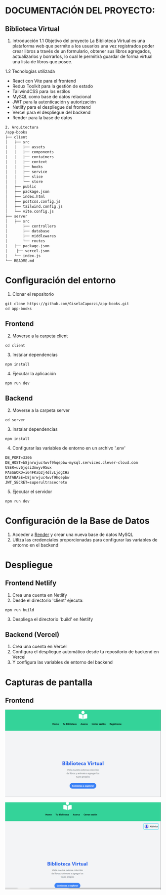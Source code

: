 # DOCUMENTACIÓN DEL PROYECTO:
## Biblioteca Virtual

1. Introducción
1.1 Objetivo del proyecto
La Biblioteca Virtual es una plataforma web que permite a los usuarios una vez registrados poder crear libros a través de un formulario, obtener sus libros agregados, actualizarlos y borrarlos, lo cual le permitirá guardar de forma virtual una lista de libros que posee.

1.2 Tecnologías utilizada
- React con Vite para el frontend
- Redux Toolkit para la gestión de estado
- TailwindCSS para los estilos
- MySQL como base de datos relacional
- JWT para la autenticación y autorización
- Netlify para el despliegue del frontend
- Vercel para el despliegue del backend
- Render para la base de datos

```
2. Arquitectura
/app-books
├── client
│   ├── src
|   │   ├── assets
│   │   ├── components
│   │   ├── containers
│   │   ├── context
│   │   ├── hooks
│   │   ├── service
│   │   ├── slice
│   │   └── store
│   ├── public
│   ├── package.json
│   ├── index.html
│   ├── postcss.config.js
│   ├── tailwind.config.js
│   └── vite.config.js
├── server
│   ├── src
│       ├── controllers
│       ├── database
│       ├── middlewares
│       └── routes
│   ├── package.json
│    ├── vercel.json
│   └── index.js
└── README.md
```

# Configuración del entorno

1. Clonar el repositorio
```
git clone https://github.com/GiselaCapozzi/app-books.git
cd app-books
```

## Frontend

2. Moverse a la carpeta client
```
cd client
```

3. Instalar dependencias
```
npm install
```

4. Ejecutar la aplicación
```
npm run dev
```

## Backend

2. Moverse a la carpeta server
```
cd server  
```

3. Instalar dependencias
```
npm install
```

4. Configurar las variables de entorno en un archivo '.env'
```
DB_PORT=3306
DB_HOST=b8jnrwjuc4wvf9hqepbw-mysql.services.clever-cloud.com
USER=uv6jqsi3mwyv95ux
PASSWORD=i64FKab2j4dlvLjdgCHa
DATABASE=b8jnrwjuc4wvf9hqepbw
JWT_SECRET=superultrasecreto
```

5. Ejecutar el servidor
```
npm run dev
```

# Configuración de la Base de Datos
1. Acceder a [Render](https://dashboard.render.com/) y crear una nueva base de datos MySQL
2. Utliza las credenciales proporcionadas para configurar las variables de entorno en el backend

# Despliegue
## Frontend Netlify

1. Crea una cuenta en Netlify
2. Desde el directorio 'client' ejecuta:
```
npm run build
```
3. Despliega el directorio 'build' en Netlify

## Backend (Vercel)
1. Crea una cuenta en Vercel
2. Configura el despliegue automático desde tu repositorio de backend en Vercel
3. Y configura las variables de entorno del backend

# Capturas de pantalla

## Frontend
![Página principal sin usuario](image.png)

![Página principal con usuario](image-1.png)